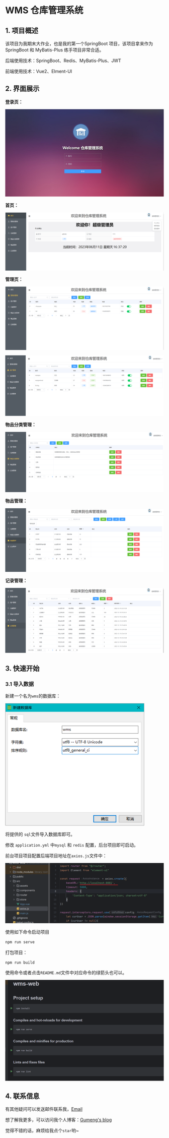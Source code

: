 # WMS 仓库管理系统

## 1. 项目概述

该项目为我期末大作业，也是我的第一个SpringBoot 项目，该项目拿来作为 SpringBoot 和 MyBatis-Plus 练手项目非常合适。

后端使用技术：SpringBoot、Redis、MyBatis-Plus、JWT

前端使用技术：Vue2、Elment-UI

## 2. 界面展示

**登录页：**

![](assets/image-20230611163516726.png)

**首页：**

![](assets/image-20230611163737191.png)

**管理页：**

![](assets/image-20230611163829796.png)

![](assets/image-20230611163843983.png)

**物品分类管理：**

![](assets/image-20230611163936001.png)

**物品管理：**

![](assets/image-20230611164102227.png)

**记录管理：**

![](assets/image-20230611164124726.png)

## 3.  快速开始

### 3.1 导入数据

新建一个名为`wms`的数据库：

<img src="assets/image-20230611165622050.png" style="zoom: 80%;" />

将提供的 `sql`文件导入数据库即可。

修改 `application.yml` 中`mysql` 和 `redis` 配置，后台项目即可启动。

前台项目项目配置后端项目地址在`axios.js`文件中：

<img src="assets/image-20230611170635948.png" alt="image-20230611170635948" style="zoom:80%;" />

使用如下命令启动项目

```sh
npm run serve
```

打包项目：

```
npm run build
```

使用命令或者点击`README.md`文件中对应命令的绿箭头也可以。

<img src="assets/image-20230611171210714.png" alt="image-20230611171210714" style="zoom:80%;" />

## 4. 联系信息

有其他疑问可以发送邮件联系我，[Email](mailto:374943980@qq.com)

想了解我更多，可以访问我个人博客：[Gumeng's blog](blog.jishuqin.cn)

觉得不错的话，麻烦给我点个`star`哟~



